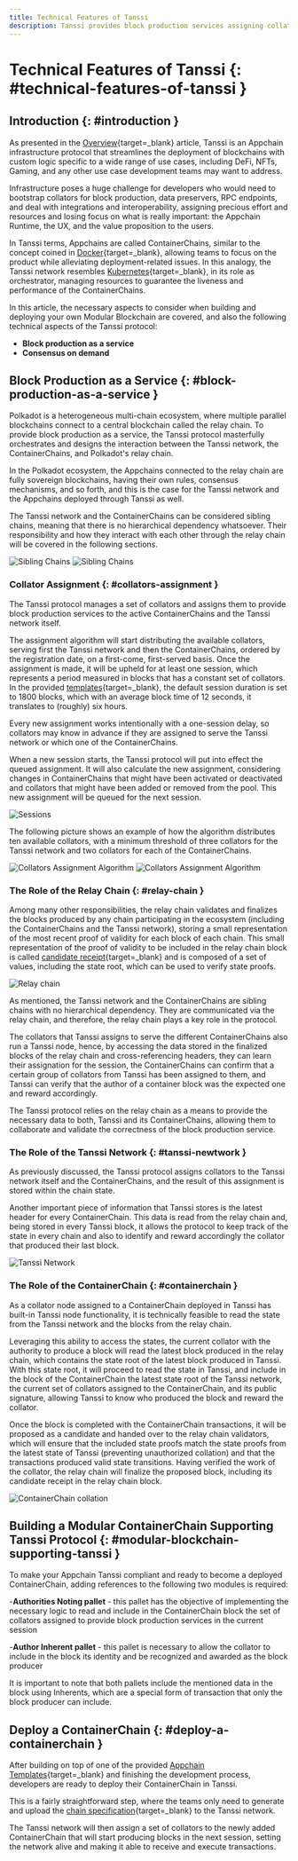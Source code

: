 ```yaml
---
title: Technical Features of Tanssi
description: Tanssi provides block production services assigning collators to the ContainerChains, requiring minimal changes to the code for Appchains to be deployed.
---
```


# Technical Features of Tanssi {: #technical-features-of-tanssi }

## Introduction {: #introduction }

As presented in the [Overview](/learn/tanssi/overview){target=_blank} article, Tanssi is an Appchain infrastructure protocol that streamlines the deployment of blockchains with custom logic specific to a wide range of use cases, including DeFi, NFTs, Gaming, and any other use case development teams may want to address.

Infrastructure poses a huge challenge for developers who would need to bootstrap collators for block production, data preservers, RPC endpoints, and deal with integrations and interoperability, assigning precious effort and resources and losing focus on what is really important: the Appchain Runtime, the UX, and the value proposition to the users.

In Tanssi terms, Appchains are called ContainerChains, similar to the concept coined in [Docker](https://www.docker.com){target=_blank}, allowing teams to focus on the product while alleviating deployment-related issues. In this analogy, the Tanssi network resembles [Kubernetes](https://kubernetes.io){target=_blank}, in its role as orchestrator, managing resources to guarantee the liveness and performance of the ContainerChains.

In this article, the necessary aspects to consider when building and deploying your own Modular Blockchain are covered, and also the following technical aspects of the Tanssi protocol:

- **Block production as a service**
- **Consensus on demand**

## Block Production as a Service {: #block-production-as-a-service }

Polkadot is a heterogeneous multi-chain ecosystem, where multiple parallel blockchains connect to a central blockchain called the relay chain. To provide block production as a service, the Tanssi protocol masterfully orchestrates and designs the interaction between the Tanssi network, the ContainerChains, and Polkadot's relay chain.

In the Polkadot ecosystem, the Appchains connected to the relay chain are fully sovereign blockchains, having their own rules, consensus mechanisms, and so forth, and this is the case for the Tanssi network and the Appchains deployed through Tanssi as well.

The Tanssi network and the ContainerChains can be considered sibling chains, meaning that there is no hierarchical dependency whatsoever. Their responsibility and how they interact with each other through the relay chain will be covered in the following sections.

![Sibling Chains](/images/learn/tanssi/technical/light-technical-1.png#only-light)
![Sibling Chains](/images/learn/tanssi/technical/dark-technical-1.png#only-dark)

### Collator Assignment {: #collators-assignment }

The Tanssi protocol manages a set of collators and assigns them to provide block production services to the active ContainerChains and the Tanssi network itself.

The assignment algorithm will start distributing the available collators, serving first the Tanssi network and then the ContainerChains, ordered by the registration date, on a first-come, first-served basis. Once the assignment is made, it will be upheld for at least one session, which represents a period measured in blocks that has a constant set of collators. In the provided [templates](/learn/tanssi/included-templates){target=_blank}, the default session duration is set to 1800 blocks, which  with an average block time of 12 seconds, it translates to (roughly) six hours.

Every new assignment works intentionally with a one-session delay, so collators may know in advance if they are assigned to serve the Tanssi network or which one of the ContainerChains.

When a new session starts, the Tanssi protocol will put into effect the queued assignment. It will also calculate the new assignment, considering changes in ContainerChains that might have been activated or deactivated and collators that might have been added or removed from the pool. This new assignment will be queued for the next session.

![Sessions](/images/learn/tanssi/technical/technical-2.png)

The following picture shows an example of how the algorithm distributes ten available collators, with a minimum threshold of three collators for the Tanssi network and two collators for each of the ContainerChains.

![Collators Assignment Algorithm](/images/learn/tanssi/technical/light-technical-3.png#only-light)
![Collators Assignment Algorithm](/images/learn/tanssi/technical/dark-technical-3.png#only-dark)

### The Role of the Relay Chain {: #relay-chain }

Among many other responsibilities, the relay chain validates and finalizes the blocks produced by any chain participating in the ecosystem (including the ContainerChains and the Tanssi network), storing a small representation of the most recent proof of validity for each block of each chain. This small representation of the proof of validity to be included in the relay chain block is called [candidate receipt](https://polkadot.network/blog/the-path-of-a-parachain-block#candidate-receipts){target=_blank} and is composed of a set of values, including the state root, which can be used to verify state proofs.

![Relay chain](/images/learn/tanssi/technical/technical-4.png)

As mentioned, the Tanssi network and the ContainerChains are sibling chains with no hierarchical dependency. They are communicated via the relay chain, and therefore, the relay chain plays a key role in the protocol.

The collators that Tanssi assigns to serve the different ContainerChains also run a Tanssi node, hence, by accessing the data stored in the finalized blocks of the relay chain and cross-referencing headers, they can learn their assignation for the session, the ContainerChains can confirm that a certain group of collators from Tanssi has been assigned to them, and Tanssi can verify that the author of a container block was the expected one and reward accordingly.

The Tanssi protocol relies on the relay chain as a means to provide the necessary data to both, Tanssi and its ContainerChains, allowing them to collaborate and validate the correctness of the block production service.

### The Role of the Tanssi Network {: #tanssi-newtwork }

As previously discussed, the Tanssi protocol assigns collators to the Tanssi network itself and the ContainerChains, and the result of this assignment is stored within the chain state.

Another important piece of information that Tanssi stores is the latest header for every ContainerChain. This data is read from the relay chain and, being stored in every Tanssi block, it allows the protocol to keep track of the state in every chain and also to identify and reward accordingly the collator that produced their last block.

![Tanssi Network](/images/learn/tanssi/technical/technical-5.png)

### The Role of the ContainerChain {: #containerchain }

As a collator node assigned to a ContainerChain deployed in Tanssi has built-in Tanssi node functionality, it is technically feasible to read the state from the Tanssi network and the blocks from the relay chain.

Leveraging this ability to access the states, the current collator with the authority to produce a block will read the latest block produced in the relay chain, which contains the state root of the latest block produced in Tanssi. With this state root, it will proceed to read the state in Tanssi, and include in the block of the ContainerChain the latest state root of the Tanssi network, the current set of collators assigned to the ContainerChain, and its public signature, allowing Tanssi to know who produced the block and reward the collator.

Once the block is completed with the ContainerChain transactions, it will be proposed as a candidate and handed over to the relay chain validators, which will ensure that the included state proofs match the state proofs from the latest state of Tanssi (preventing unauthorized collation) and that the transactions produced valid state transitions. Having verified the work of the collator, the relay chain will finalize the proposed block, including its candidate receipt in the relay chain block.

![ContainerChain collation](/images/learn/tanssi/technical/technical-6.png)

## Building a Modular ContainerChain Supporting Tanssi Protocol {: #modular-blockchain-supporting-tanssi }

To make your Appchain Tanssi compliant and ready to become a deployed ContainerChain, adding references to the following two modules is required:

-**Authorities Noting pallet** - this pallet has the objective of implementing the necessary logic to read and include in the ContainerChain block the set of collators assigned to provide block production services in the current session

-**Author Inherent pallet** - this pallet is necessary to allow the collator to include in the block its identity and be recognized and awarded as the block producer

It is important to note that both pallets include the mentioned data in the block using Inherents, which are a special form of transaction that only the block producer can include.

## Deploy a ContainerChain {: #deploy-a-containerchain }

After building on top of one of the provided [Appchain Templates](/learn/tanssi/included-templates){target=_blank} and finishing the development process, developers are ready to deploy their ContainerChain in Tanssi.

This is a fairly straightforward step, where the teams only need to generate and upload the [chain specification](https://docs.substrate.io/build/chain-spec/){target=_blank} to the Tanssi network.

The Tanssi network will then assign a set of collators to the newly added ContainerChain that will start producing blocks in the next session, setting the network alive and making it able to receive and execute transactions.
